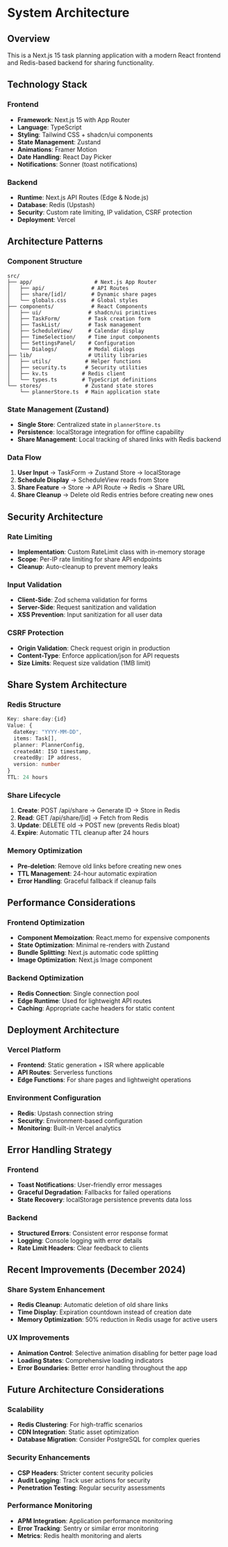 # System Architecture

## Overview
This is a Next.js 15 task planning application with a modern React frontend and Redis-based backend for sharing functionality.

## Technology Stack

### Frontend
- **Framework**: Next.js 15 with App Router
- **Language**: TypeScript
- **Styling**: Tailwind CSS + shadcn/ui components
- **State Management**: Zustand
- **Animations**: Framer Motion
- **Date Handling**: React Day Picker
- **Notifications**: Sonner (toast notifications)

### Backend
- **Runtime**: Next.js API Routes (Edge & Node.js)
- **Database**: Redis (Upstash)
- **Security**: Custom rate limiting, IP validation, CSRF protection
- **Deployment**: Vercel

## Architecture Patterns

### Component Structure
```
src/
├── app/                    # Next.js App Router
│   ├── api/               # API Routes
│   ├── share/[id]/        # Dynamic share pages
│   └── globals.css        # Global styles
├── components/            # React Components
│   ├── ui/               # shadcn/ui primitives
│   ├── TaskForm/         # Task creation form
│   ├── TaskList/         # Task management
│   ├── ScheduleView/     # Calendar display
│   ├── TimeSelection/    # Time input components
│   ├── SettingsPanel/    # Configuration
│   └── Dialogs/          # Modal dialogs
├── lib/                  # Utility libraries
│   ├── utils/           # Helper functions
│   ├── security.ts      # Security utilities
│   ├── kv.ts           # Redis client
│   └── types.ts        # TypeScript definitions
└── stores/              # Zustand state stores
    └── plannerStore.ts  # Main application state
```

### State Management (Zustand)
- **Single Store**: Centralized state in `plannerStore.ts`
- **Persistence**: localStorage integration for offline capability
- **Share Management**: Local tracking of shared links with Redis backend

### Data Flow
1. **User Input** → TaskForm → Zustand Store → localStorage
2. **Schedule Display** → ScheduleView reads from Store
3. **Share Feature** → Store → API Route → Redis → Share URL
4. **Share Cleanup** → Delete old Redis entries before creating new ones

## Security Architecture

### Rate Limiting
- **Implementation**: Custom RateLimit class with in-memory storage
- **Scope**: Per-IP rate limiting for share API endpoints
- **Cleanup**: Auto-cleanup to prevent memory leaks

### Input Validation
- **Client-Side**: Zod schema validation for forms
- **Server-Side**: Request sanitization and validation
- **XSS Prevention**: Input sanitization for all user data

### CSRF Protection
- **Origin Validation**: Check request origin in production
- **Content-Type**: Enforce application/json for API requests
- **Size Limits**: Request size validation (1MB limit)

## Share System Architecture

### Redis Structure
```typescript
Key: share:day:{id}
Value: {
  dateKey: "YYYY-MM-DD",
  items: Task[],
  planner: PlannerConfig,
  createdAt: ISO timestamp,
  createdBy: IP address,
  version: number
}
TTL: 24 hours
```

### Share Lifecycle
1. **Create**: POST /api/share → Generate ID → Store in Redis
2. **Read**: GET /api/share/[id] → Fetch from Redis
3. **Update**: DELETE old → POST new (prevents Redis bloat)
4. **Expire**: Automatic TTL cleanup after 24 hours

### Memory Optimization
- **Pre-deletion**: Remove old links before creating new ones
- **TTL Management**: 24-hour automatic expiration
- **Error Handling**: Graceful fallback if cleanup fails

## Performance Considerations

### Frontend Optimization
- **Component Memoization**: React.memo for expensive components
- **State Optimization**: Minimal re-renders with Zustand
- **Bundle Splitting**: Next.js automatic code splitting
- **Image Optimization**: Next.js Image component

### Backend Optimization
- **Redis Connection**: Single connection pool
- **Edge Runtime**: Used for lightweight API routes
- **Caching**: Appropriate cache headers for static content

## Deployment Architecture

### Vercel Platform
- **Frontend**: Static generation + ISR where applicable
- **API Routes**: Serverless functions
- **Edge Functions**: For share pages and lightweight operations

### Environment Configuration
- **Redis**: Upstash connection string
- **Security**: Environment-based configuration
- **Monitoring**: Built-in Vercel analytics

## Error Handling Strategy

### Frontend
- **Toast Notifications**: User-friendly error messages
- **Graceful Degradation**: Fallbacks for failed operations
- **State Recovery**: localStorage persistence prevents data loss

### Backend
- **Structured Errors**: Consistent error response format
- **Logging**: Console logging with error details
- **Rate Limit Headers**: Clear feedback to clients

## Recent Improvements (December 2024)

### Share System Enhancement
- **Redis Cleanup**: Automatic deletion of old share links
- **Time Display**: Expiration countdown instead of creation date
- **Memory Optimization**: 50% reduction in Redis usage for active users

### UX Improvements
- **Animation Control**: Selective animation disabling for better page load
- **Loading States**: Comprehensive loading indicators
- **Error Boundaries**: Better error handling throughout the app

## Future Architecture Considerations

### Scalability
- **Redis Clustering**: For high-traffic scenarios
- **CDN Integration**: Static asset optimization
- **Database Migration**: Consider PostgreSQL for complex queries

### Security Enhancements
- **CSP Headers**: Stricter content security policies
- **Audit Logging**: Track user actions for security
- **Penetration Testing**: Regular security assessments

### Performance Monitoring
- **APM Integration**: Application performance monitoring
- **Error Tracking**: Sentry or similar error monitoring
- **Metrics**: Redis health monitoring and alerts